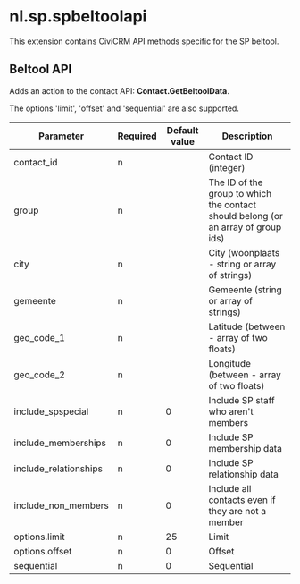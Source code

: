 nl.sp.spbeltoolapi
=================

This extension contains CiviCRM API methods specific for the SP beltool.  

Beltool API
--------------

Adds an action to the contact API: **Contact.GetBeltoolData**.  

The options 'limit', 'offset' and 'sequential' are also supported.

| Parameter | Required | Default value | Description |
|---|---|---|---|
| contact_id | n | | Contact ID (integer) |
| group | n | | The ID of the group to which the contact should belong (or an array of group ids)
| city | n | | City (woonplaats - string or array of strings) |
| gemeente | n | | Gemeente (string or array of strings) |
| geo_code_1 | n | | Latitude (between - array of two floats) |
| geo_code_2 | n | | Longitude (between - array of two floats) |
| include_spspecial | n | 0 | Include SP staff who aren't members |
| include_memberships | n | 0 | Include SP membership data |
| include_relationships | n | 0 | Include SP relationship data |
| include_non_members | n | 0 | Include all contacts even if they are not a member |
| options.limit | n | 25 | Limit |
| options.offset | n | 0 | Offset |
| sequential | n | 0 | Sequential |
